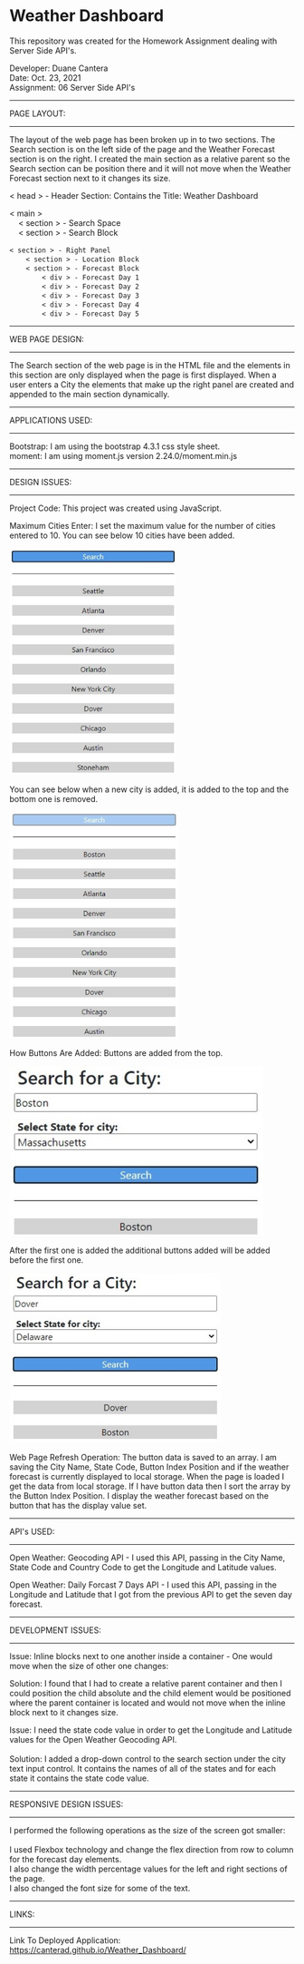 # Weather Dashboard
This repository was created for the Homework Assignment dealing with Server Side API's.

Developer: Duane Cantera<br>
Date: Oct. 23, 2021<br>
Assignment: 06 Server Side API's


****************
PAGE LAYOUT:
****************

The layout of the web page has been broken up in to two sections.  The Search section is on the left side of the page and the Weather Forecast section is on the right.  I created the main section as a relative parent so the Search section can be position there and it will not move when the Weather Forecast section next to it changes its size.

< head > - Header Section: Contains the Title: Weather Dashboard

< main ><br>
 &nbsp;&nbsp;&nbsp;&nbsp;< section > - Search Space<br>
 &nbsp;&nbsp;&nbsp;&nbsp;< section > - Search Block

    < section > - Right Panel
        < section > - Location Block
        < section > - Forecast Block
            < div > - Forecast Day 1
            < div > - Forecast Day 2
            < div > - Forecast Day 3
            < div > - Forecast Day 4
            < div > - Forecast Day 5

********************
WEB PAGE DESIGN:
********************

The Search section of the web page is in the HTML file and the elements in this section are only displayed when the page is first displayed.  When a user enters a City the elements that make up the right panel are created and appended to the main section dynamically.


*********************
APPLICATIONS USED:
*********************

Bootstrap: I am using the bootstrap 4.3.1 css style sheet.<br>
moment: I am using moment.js version 2.24.0/moment.min.js


*************************
DESIGN ISSUES:
*************************

Project Code: 
This project was created using JavaScript.

Maximum Cities Enter: 
I set the maximum value for the number of cities entered to 10.  You can see below 10 cities have been added.

<img src="images/Img10Cities.jpg" height="400">

You can see below when a new city is added, it is added to the top and the bottom one is removed.

<img src="images/Img11Cities.jpg" height="400">


How Buttons Are Added:
Buttons are added from the top.  

<img src="images/ImgOneCity.jpg" height="300">

After the first one is added the additional buttons added will be added before the first one.

<img src="images/ImgTwoCities.jpg" height="300">


Web Page Refresh Operation:
The button data is saved to an array.  I am saving the City Name, State Code, Button Index Position and if the weather forecast
is currently displayed to local storage.  When the page is loaded I get the data from local storage.  If I have button data
then I sort the array by the Button Index Position.  I display the weather forecast based on the button that has the display value
set.


*********************
API's USED:
*********************

Open Weather: Geocoding API - I used this API, passing in the City Name, State Code and Country Code to get the Longitude and Latitude values.

Open Weather: Daily Forcast 7 Days API - I used this API, passing in the Longitude and Latitude that I got from the previous API to get the
              seven day forecast.


*********************
DEVELOPMENT ISSUES:
*********************

Issue: Inline blocks next to one another inside a container - One would move when the size of other one changes:

Solution: I found that I had to create a relative parent container and then I could position the child absolute and the child element
would be positioned where the parent container is located and would not move when the inline block next to it changes size.


Issue: I need the state code value in order to get the Longitude and Latitude values for the Open Weather Geocoding API.<br><br>
Solution: I added a drop-down control to the search section under the city text input control.  It contains the names of all of the states
and for each state it contains the state code value.


***************************
RESPONSIVE DESIGN ISSUES:
***************************

I performed the following operations as the size of the screen got smaller:<br><br>
I used Flexbox technology and change the flex direction from row to column for the forecast day elements.<br>
I also change the width percentage values for the left and right sections of the page.<br>
I also changed the font size for some of the text.


***************
LINKS:
***************

Link To Deployed Application: https://canterad.github.io/Weather_Dashboard/
